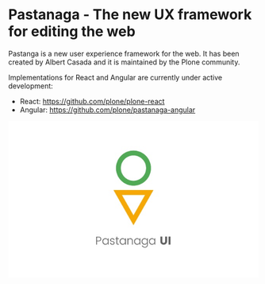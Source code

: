 # Pastanaga - The new UX framework for editing the web

Pastanga is a new user experience framework for the web. It has been created by Albert Casada and it is maintained by the Plone community.

Implementations for React and Angular are currently under active development:

- React: https://github.com/plone/plone-react
- Angular: https://github.com/plone/pastanaga-angular

![Pastanaga](https://github.com/plone/pastanaga/raw/master/pastanaga-logo.jpg)
